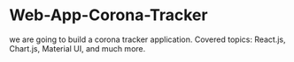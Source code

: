 # Web-App-Corona-Tracker
we are going to build a corona tracker application. Covered topics: React.js, Chart.js, Material UI, and much more.
